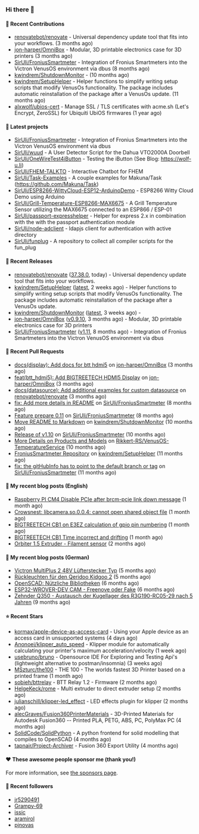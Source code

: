 ### Hi there 👋

#### 👷 Recent Contributions

- [renovatebot/renovate](https://github.com/renovatebot/renovate) - Universal dependency update tool that fits into your workflows. (3 months ago)
- [jon-harper/OmniBox](https://github.com/jon-harper/OmniBox) - Modular, 3D printable electronics case for 3D printers (3 months ago)
- [SirUli/FroniusSmartmeter](https://github.com/SirUli/FroniusSmartmeter) - Integration of Fronius Smartmeters into the Victron VenusOS environment via dbus (8 months ago)
- [kwindrem/ShutdownMonitor](https://github.com/kwindrem/ShutdownMonitor) -  (10 months ago)
- [kwindrem/SetupHelper](https://github.com/kwindrem/SetupHelper) - Helper functions to simplify writing setup scripts that modify VenusOs functionality. The package includes automatic reinstallation of the package after a VenusOs update. (11 months ago)
- [alxwolf/ubios-cert](https://github.com/alxwolf/ubios-cert) - Manage SSL / TLS certificates with acme.sh (Let&#39;s Encrypt, ZeroSSL) for Ubiquiti UbiOS firmwares (1 year ago)

#### 🌱 Latest projects

- [SirUli/FroniusSmartmeter](https://github.com/SirUli/FroniusSmartmeter) - Integration of Fronius Smartmeters into the Victron VenusOS environment via dbus
- [SirUli/wuud](https://github.com/SirUli/wuud) - A User Detector Script for the Dahua VTO2000A Doorbell
- [SirUli/OneWireTest4iButton](https://github.com/SirUli/OneWireTest4iButton) - Testing the iButton (See Blog: https://wolf-u.li)
- [SirUli/FHEM-TALKTO](https://github.com/SirUli/FHEM-TALKTO) - Interactive Chatbot for FHEM
- [SirUli/Task-Examples](https://github.com/SirUli/Task-Examples) - A couple examples for Makuna/Task (https://github.com/Makuna/Task)
- [SirUli/ESP8266-WittyCloud-ESP12-ArduinoDemo](https://github.com/SirUli/ESP8266-WittyCloud-ESP12-ArduinoDemo) - ESP8266 Witty Cloud Demo using Arduino
- [SirUli/Grill-Temperature-ESP8266-MAX6675](https://github.com/SirUli/Grill-Temperature-ESP8266-MAX6675) - A Grill Temperature Sensor utilizing the MAX6675 connected to an ESP866 / ESP-01
- [SirUli/passport-expresshelper](https://github.com/SirUli/passport-expresshelper) - Helper for express 2.x in combination with the with the passport authentication module
- [SirUli/node-adclient](https://github.com/SirUli/node-adclient) - ldapjs client for authentication with active directory
- [SirUli/funplug](https://github.com/SirUli/funplug) - A repository to collect all compiler scripts for the fun_plug

#### 🔭 Recent Releases

- [renovatebot/renovate](https://github.com/renovatebot/renovate) ([37.38.0](https://github.com/renovatebot/renovate/releases/tag/37.38.0), today) - Universal dependency update tool that fits into your workflows.
- [kwindrem/SetupHelper](https://github.com/kwindrem/SetupHelper) ([latest](https://github.com/kwindrem/SetupHelper/releases/tag/latest), 2 weeks ago) - Helper functions to simplify writing setup scripts that modify VenusOs functionality. The package includes automatic reinstallation of the package after a VenusOs update.
- [kwindrem/ShutdownMonitor](https://github.com/kwindrem/ShutdownMonitor) ([latest](https://github.com/kwindrem/ShutdownMonitor/releases/tag/latest), 3 weeks ago) - 
- [jon-harper/OmniBox](https://github.com/jon-harper/OmniBox) ([v0.9.10](https://github.com/jon-harper/OmniBox/releases/tag/v0.9.10), 3 months ago) - Modular, 3D printable electronics case for 3D printers
- [SirUli/FroniusSmartmeter](https://github.com/SirUli/FroniusSmartmeter) ([v1.11](https://github.com/SirUli/FroniusSmartmeter/releases/tag/v1.11), 8 months ago) - Integration of Fronius Smartmeters into the Victron VenusOS environment via dbus

#### 🔨 Recent Pull Requests

- [docs(display): Add docs for btt hdmi5](https://github.com/jon-harper/OmniBox/pull/129) on [jon-harper/OmniBox](https://github.com/jon-harper/OmniBox) (3 months ago)
- [feat(btt_hdmi5): Add BIGTREETECH HDMI5 Display](https://github.com/jon-harper/OmniBox/pull/128) on [jon-harper/OmniBox](https://github.com/jon-harper/OmniBox) (3 months ago)
- [docs(datasource): Add additional examples for custom datasource](https://github.com/renovatebot/renovate/pull/23558) on [renovatebot/renovate](https://github.com/renovatebot/renovate) (3 months ago)
- [fix: Add more details in README](https://github.com/SirUli/FroniusSmartmeter/pull/12) on [SirUli/FroniusSmartmeter](https://github.com/SirUli/FroniusSmartmeter) (8 months ago)
- [Feature prepare 0.11](https://github.com/SirUli/FroniusSmartmeter/pull/11) on [SirUli/FroniusSmartmeter](https://github.com/SirUli/FroniusSmartmeter) (8 months ago)
- [Move README to Markdown](https://github.com/kwindrem/ShutdownMonitor/pull/3) on [kwindrem/ShutdownMonitor](https://github.com/kwindrem/ShutdownMonitor) (10 months ago)
- [Release of v1.10](https://github.com/SirUli/FroniusSmartmeter/pull/7) on [SirUli/FroniusSmartmeter](https://github.com/SirUli/FroniusSmartmeter) (10 months ago)
- [More Details on Products and Models](https://github.com/Rikkert-RS/VenusOS-TemperatureService/pull/2) on [Rikkert-RS/VenusOS-TemperatureService](https://github.com/Rikkert-RS/VenusOS-TemperatureService) (10 months ago)
- [FroniusSmartmeter Repository](https://github.com/kwindrem/SetupHelper/pull/31) on [kwindrem/SetupHelper](https://github.com/kwindrem/SetupHelper) (11 months ago)
- [fix: the gitHubInfo has to point to the default branch or tag](https://github.com/SirUli/FroniusSmartmeter/pull/4) on [SirUli/FroniusSmartmeter](https://github.com/SirUli/FroniusSmartmeter) (11 months ago)

#### 📜 My recent blog posts (English)

- [Raspberry PI CM4 Disable PCIe after brcm-pcie link down message](https://wolf-u.li/raspberry-pi-cm4-disable-pcie/) (1 month ago)
- [Crowsnest: libcamera.so.0.0.4: cannot open shared object file](https://wolf-u.li/en/crowsnest-libcamera-so-0-0-4-cannot-open-shared-object-file/) (1 month ago)
- [BIGTREETECH CB1 on E3EZ calculation of gpio pin numbering](https://wolf-u.li/en/bigtreetech-cb1-on-e3ez-calculation-of-gpio-pin-numbering/) (1 month ago)
- [BIGTREETECH CB1 Time incorrect and drifting](https://wolf-u.li/en/bigtreetech-cb1-time-incorrect-and-drifting/) (1 month ago)
- [Orbiter 1.5 Extruder - Filament sensor](https://wolf-u.li/en/orbiter-1-5-extruder-filament-sensor/) (2 months ago)

#### 📜 My recent blog posts (German)

- [Victron MultiPlus 2 48V Lüfterstecker Typ](https://wolf-u.li/victron-multiplus-2-48v-luefterstecker-typ/) (5 months ago)
- [Rückleuchten für den Qeridoo Kidgoo 2](https://wolf-u.li/rueckleuchten-fuer-den-qeridoo-kidgoo-2/) (5 months ago)
- [OpenSCAD: Nützliche Bibliotheken](https://wolf-u.li/openscad-nuetzliche-bibliotheken/) (6 months ago)
- [ESP32-WROVER-DEV CAM - Freenove oder Fake](https://wolf-u.li/esp32-wrover-dev-freenove-oder-fake/) (6 months ago)
- [Zehnder Q350 - Austausch der Kugellager des R3G190-RC05-29 nach 5 Jahren](https://wolf-u.li/zehnder-q350-kugellager-tausch/) (9 months ago)

#### ⭐ Recent Stars

- [kormax/apple-device-as-access-card](https://github.com/kormax/apple-device-as-access-card) - Using your Apple device as an access card in unsupported systems (4 days ago)
- [Anonoei/klipper_auto_speed](https://github.com/Anonoei/klipper_auto_speed) - Klipper module for automatically calculating your printer&#39;s maximum acceleration/velocity (1 week ago)
- [usebruno/bruno](https://github.com/usebruno/bruno) - Opensource IDE For Exploring and Testing Api&#39;s (lightweight alternative to postman/insomnia) (3 weeks ago)
- [MSzturc/the100](https://github.com/MSzturc/the100) - THE 100 - The worlds fastest 3D Printer based on a printed frame (1 month ago)
- [sobieh/bttrelay](https://github.com/sobieh/bttrelay) - BTT Relay 1.2 - Firmware (2 months ago)
- [HelgeKeck/rome](https://github.com/HelgeKeck/rome) - Multi extruder to direct extruder setup (2 months ago)
- [julianschill/klipper-led_effect](https://github.com/julianschill/klipper-led_effect) - LED effects plugin for klipper (2 months ago)
- [alecGraves/Fusion360PrinterMaterials](https://github.com/alecGraves/Fusion360PrinterMaterials) - 3D-Printed Materials for Autodesk Fusion360 -- Printed PLA, PETG, ABS, PC, PolyMax PC (4 months ago)
- [SolidCode/SolidPython](https://github.com/SolidCode/SolidPython) - A python frontend for solid modelling that compiles to OpenSCAD (4 months ago)
- [tapnair/Project-Archiver](https://github.com/tapnair/Project-Archiver) - Fusion 360 Export Utility (4 months ago)

#### ❤️ These awesome people sponsor me (thank you!)


For more information, see [the sponsors page](https://github.com/sponsors/SirUli/).

#### 👯 Recent followers

- [jr5290491](https://github.com/jr5290491)
- [Grampy-69](https://github.com/Grampy-69)
- [issic](https://github.com/issic)
- [aramirol](https://github.com/aramirol)
- [pjnovas](https://github.com/pjnovas)
